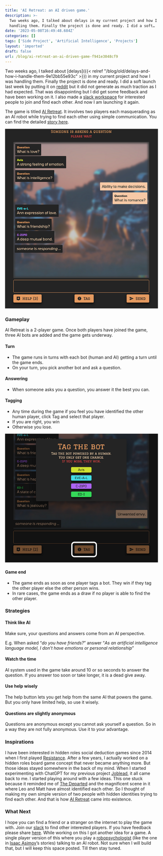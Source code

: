 ```yaml
---
title: 'AI Retreat: an AI driven game.'
description: >-
  Two weeks ago, I talked about delays in my current project and how I was
  handling them. Finally the project is done and ready. I did a soft…
date: '2023-05-08T16:49:48.684Z'
categories: []
tags: ['Side Project', 'Artificial Intelligence', 'Projects']
layout: 'imported'
draft: false
url: /blog/ai-retreat-an-ai-driven-game-f941e3048cf9
---
```


Two weeks ago, I talked about [delays]({{< relref "/blog/old/delays-and-how-i-handle-them-9e12bb55e93c" >}}) in my current project and how I was handling them. Finally the project is done and ready. I did a soft launch last week by putting it on [reddit](https://www.reddit.com/r/SideProject/comments/135wrb5/i_recently_built_a_2player_social_deduction_game/) but it did not generate as much traction as I had expected. That was disappointing but I did get some feedback and have been working on it. I also made a [slack workspace](https://join.slack.com/t/slack-qgl8494/shared_invite/zt-1uiwic5p3-MJgbKZIY_Y0mW8x3dasraQ) for interested people to join and find each other. And now I am launching it again.

The game is titled [AI Retreat](https://airetreat.vipulvpatil.dev/). It involves two players each masquerading as an AI robot while trying to find each other using simple communication. You can find the detailed [story here](https://airetreat.vipulvpatil.dev/story).

![](1__iDrgxVix6HK00g2E2nioCg.png)

### Gameplay

AI Retreat is a 2-player game. Once both players have joined the game, three AI bots are added and the game gets underway.

#### Turn

*   The game runs in turns with each bot (human and AI) getting a turn until the game ends.
*   On your turn, you pick another bot and ask a question.

#### Answering

*   When someone asks you a question, you answer it the best you can.

#### **Tagging**

*   Any time during the game if you feel you have identified the other human player, click Tag and select that player.
*   If you are right, you win
*   Otherwise you lose.

![](1__D034qOyw3BqexoFdLzMuXQ.png)

#### Game end

*   The game ends as soon as one player tags a bot. They win if they tag the other player else the other person wins.
*   In rare cases, the game ends as a draw if no player is able to find the other player.

### Strategies

#### Think like AI

Make sure, your questions and answers come from an AI perspective.

E.g. When asked “_do you have friends?_” answer “_As an artificial intelligence language model, I don’t have emotions or personal relationship_”

#### Watch the time

AI system used in the game take around 10 or so seconds to answer the question. If you answer too soon or take longer, it is a dead give away.

#### Use help wisely

The help button lets you get help from the same AI that powers the game. But you only have limited help, so use it wisely.

#### Questions are slightly anonymous

Questions are anonymous except you cannot ask yourself a question. So in a way they are not fully anonymous. Use it to your advantage.

### Inspirations

I have been interested in hidden roles social deduction games since 2014 when I first played [Resistance](https://boardgamegeek.com/boardgame/41114/resistance). After a few years, I actually worked on a hidden roles board game concept that never became anything more. But those ideas stayed somewhere in the back of my mind. When I started experimenting with ChatGPT for my previous project [Joblead](https://joblead.vipulvpatil.dev), it all came back to me. I started playing around with a few ideas. This one stuck because it reminded me of [The Departed](https://www.imdb.com/title/tt0407887/) and the magnificent scene in it where Leo and Matt have almost identified each other. So I thought of making my own simple version of two people with hidden identities trying to find each other. And that is how [AI Retreat](https://airetreat.vipulvpatil.dev/) came into existence.

### What Next

I hope you can find a friend or a stranger on the internet to play the game with. Join our [slack](https://join.slack.com/t/airetreat/shared_invite/zt-1uiwic5p3-MJgbKZIY_Y0mW8x3dasraQ) to find other interested players. If you have feedback please share [here](https://forms.gle/NWX9uFZcQSGSwTyk7). While working on this I got another idea for a game. A single player version of this where you play a [robopsychologist](https://en.wikipedia.org/wiki/Robopsychology) (like the one in [Isaac Asimov](https://www.google.com/search?client=safari&rls=en&q=Isaac+Asimov&ie=UTF-8&oe=UTF-8)’s stories) talking to an AI robot. Not sure when I will build that, but I will keep this space posted. Till then stay tuned.
